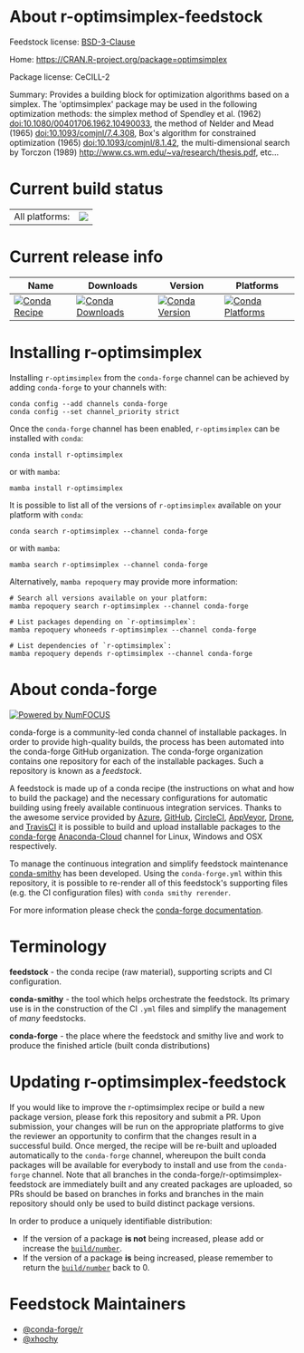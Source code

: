 About r-optimsimplex-feedstock
==============================

Feedstock license: [BSD-3-Clause](https://github.com/conda-forge/r-optimsimplex-feedstock/blob/main/LICENSE.txt)

Home: https://CRAN.R-project.org/package=optimsimplex

Package license: CeCILL-2

Summary: Provides a building block for optimization algorithms based on a simplex. The 'optimsimplex' package may be used in the following optimization methods: the simplex method of Spendley et al. (1962) <doi:10.1080/00401706.1962.10490033>, the method of  Nelder and Mead (1965) <doi:10.1093/comjnl/7.4.308>, Box's algorithm for constrained optimization (1965) <doi:10.1093/comjnl/8.1.42>, the  multi-dimensional search by Torczon (1989)  <http://www.cs.wm.edu/~va/research/thesis.pdf>, etc...

Current build status
====================


<table><tr><td>All platforms:</td>
    <td>
      <a href="https://dev.azure.com/conda-forge/feedstock-builds/_build/latest?definitionId=7222&branchName=main">
        <img src="https://dev.azure.com/conda-forge/feedstock-builds/_apis/build/status/r-optimsimplex-feedstock?branchName=main">
      </a>
    </td>
  </tr>
</table>

Current release info
====================

| Name | Downloads | Version | Platforms |
| --- | --- | --- | --- |
| [![Conda Recipe](https://img.shields.io/badge/recipe-r--optimsimplex-green.svg)](https://anaconda.org/conda-forge/r-optimsimplex) | [![Conda Downloads](https://img.shields.io/conda/dn/conda-forge/r-optimsimplex.svg)](https://anaconda.org/conda-forge/r-optimsimplex) | [![Conda Version](https://img.shields.io/conda/vn/conda-forge/r-optimsimplex.svg)](https://anaconda.org/conda-forge/r-optimsimplex) | [![Conda Platforms](https://img.shields.io/conda/pn/conda-forge/r-optimsimplex.svg)](https://anaconda.org/conda-forge/r-optimsimplex) |

Installing r-optimsimplex
=========================

Installing `r-optimsimplex` from the `conda-forge` channel can be achieved by adding `conda-forge` to your channels with:

```
conda config --add channels conda-forge
conda config --set channel_priority strict
```

Once the `conda-forge` channel has been enabled, `r-optimsimplex` can be installed with `conda`:

```
conda install r-optimsimplex
```

or with `mamba`:

```
mamba install r-optimsimplex
```

It is possible to list all of the versions of `r-optimsimplex` available on your platform with `conda`:

```
conda search r-optimsimplex --channel conda-forge
```

or with `mamba`:

```
mamba search r-optimsimplex --channel conda-forge
```

Alternatively, `mamba repoquery` may provide more information:

```
# Search all versions available on your platform:
mamba repoquery search r-optimsimplex --channel conda-forge

# List packages depending on `r-optimsimplex`:
mamba repoquery whoneeds r-optimsimplex --channel conda-forge

# List dependencies of `r-optimsimplex`:
mamba repoquery depends r-optimsimplex --channel conda-forge
```


About conda-forge
=================

[![Powered by
NumFOCUS](https://img.shields.io/badge/powered%20by-NumFOCUS-orange.svg?style=flat&colorA=E1523D&colorB=007D8A)](https://numfocus.org)

conda-forge is a community-led conda channel of installable packages.
In order to provide high-quality builds, the process has been automated into the
conda-forge GitHub organization. The conda-forge organization contains one repository
for each of the installable packages. Such a repository is known as a *feedstock*.

A feedstock is made up of a conda recipe (the instructions on what and how to build
the package) and the necessary configurations for automatic building using freely
available continuous integration services. Thanks to the awesome service provided by
[Azure](https://azure.microsoft.com/en-us/services/devops/), [GitHub](https://github.com/),
[CircleCI](https://circleci.com/), [AppVeyor](https://www.appveyor.com/),
[Drone](https://cloud.drone.io/welcome), and [TravisCI](https://travis-ci.com/)
it is possible to build and upload installable packages to the
[conda-forge](https://anaconda.org/conda-forge) [Anaconda-Cloud](https://anaconda.org/)
channel for Linux, Windows and OSX respectively.

To manage the continuous integration and simplify feedstock maintenance
[conda-smithy](https://github.com/conda-forge/conda-smithy) has been developed.
Using the ``conda-forge.yml`` within this repository, it is possible to re-render all of
this feedstock's supporting files (e.g. the CI configuration files) with ``conda smithy rerender``.

For more information please check the [conda-forge documentation](https://conda-forge.org/docs/).

Terminology
===========

**feedstock** - the conda recipe (raw material), supporting scripts and CI configuration.

**conda-smithy** - the tool which helps orchestrate the feedstock.
                   Its primary use is in the construction of the CI ``.yml`` files
                   and simplify the management of *many* feedstocks.

**conda-forge** - the place where the feedstock and smithy live and work to
                  produce the finished article (built conda distributions)


Updating r-optimsimplex-feedstock
=================================

If you would like to improve the r-optimsimplex recipe or build a new
package version, please fork this repository and submit a PR. Upon submission,
your changes will be run on the appropriate platforms to give the reviewer an
opportunity to confirm that the changes result in a successful build. Once
merged, the recipe will be re-built and uploaded automatically to the
`conda-forge` channel, whereupon the built conda packages will be available for
everybody to install and use from the `conda-forge` channel.
Note that all branches in the conda-forge/r-optimsimplex-feedstock are
immediately built and any created packages are uploaded, so PRs should be based
on branches in forks and branches in the main repository should only be used to
build distinct package versions.

In order to produce a uniquely identifiable distribution:
 * If the version of a package **is not** being increased, please add or increase
   the [``build/number``](https://docs.conda.io/projects/conda-build/en/latest/resources/define-metadata.html#build-number-and-string).
 * If the version of a package **is** being increased, please remember to return
   the [``build/number``](https://docs.conda.io/projects/conda-build/en/latest/resources/define-metadata.html#build-number-and-string)
   back to 0.

Feedstock Maintainers
=====================

* [@conda-forge/r](https://github.com/conda-forge/r/)
* [@xhochy](https://github.com/xhochy/)

